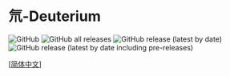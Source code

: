 # 氘-Deuterium
![GitHub](https://img.shields.io/github/license/Ginsway/Deuterium)
![GitHub all releases](https://img.shields.io/github/downloads/Ginsway/Deuterium/total)
![GitHub release (latest by date)](https://img.shields.io/github/v/release/Ginsway/Deuterium)
![GitHub release (latest by date including pre-releases)](https://img.shields.io/github/v/release/Ginsway/Deuterium?include_prereleases)

\[[简体中文](https://github.com/Ginsway/Deuterium/edit/main/README.md)\]
